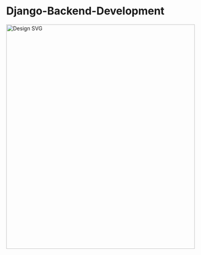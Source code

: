 # Django-Backend-Development
<div>
  <img width="100%" height="600px" src="https://raw.githubusercontent.com/manishkumar632/Django-Backend-Development/7fe304d0099b627226cf4c0a59db69e8ff4f0df0/design.svg" alt="Design SVG">
</div>
